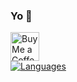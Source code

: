 ### Yo 👋
<a href='https://ko-fi.com/lockblock' target='_blank'><img height='35' style='border:0px;height:46px;' src='https://az743702.vo.msecnd.net/cdn/kofi3.png?v=0' border='0' alt='Buy Me a Coffee at ko-fi.com' />  
[![Languages](https://github-readme-stats.vercel.app/api/top-langs/?username=LockBlock-dev)]()

